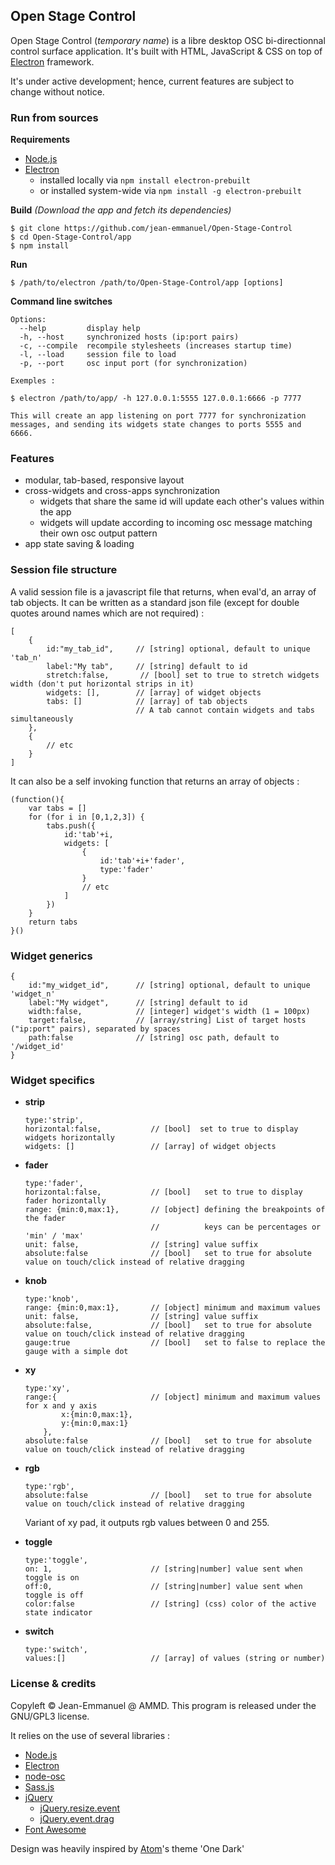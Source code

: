 ## Open Stage Control

Open Stage Control (*temporary name*) is a libre desktop OSC bi-directionnal control surface application. It's built with HTML, JavaScript & CSS on top of [Electron](http://electron.atom.io/) framework.

It's under active development; hence, current features are subject to change without notice.

### Run from sources

**Requirements**
- [Node.js](https://nodejs.org/)
- [Electron](http://electron.atom.io/)
  - installed locally via `npm install electron-prebuilt`
  - or installed system-wide via `npm install -g electron-prebuilt`

**Build** *(Download the app and fetch its dependencies)*
 ```
$ git clone https://github.com/jean-emmanuel/Open-Stage-Control
$ cd Open-Stage-Control/app
$ npm install
 ```

 **Run**
  ```
 $ /path/to/electron /path/to/Open-Stage-Control/app [options]
  ```

**Command line switches**
```
Options:
  --help         display help
  -h, --host     synchronized hosts (ip:port pairs)
  -c, --compile  recompile stylesheets (increases startup time)
  -l, --load     session file to load
  -p, --port     osc input port (for synchronization)

Exemples :

$ electron /path/to/app/ -h 127.0.0.1:5555 127.0.0.1:6666 -p 7777

This will create an app listening on port 7777 for synchronization messages, and sending its widgets state changes to ports 5555 and 6666.

```



### Features
- modular, tab-based, responsive layout
- cross-widgets and cross-apps synchronization
  - widgets that share the same id will update each other's values within the app
  - widgets will update according to incoming osc message matching their own osc output pattern
- app state saving & loading


### Session file structure

A valid session file is a javascript file that returns, when eval'd, an array of tab objects. It can be written as a standard json file (except for double quotes around names which are not required) :

```
[
    {
        id:"my_tab_id",     // [string] optional, default to unique 'tab_n'
        label:"My tab",     // [string] default to id
        stretch:false,       // [bool] set to true to stretch widgets width (don't put horizontal strips in it)
        widgets: [],        // [array] of widget objects
        tabs: []            // [array] of tab objects
                            // A tab cannot contain widgets and tabs simultaneously
    },
    {
        // etc
    }
]
```

It can also be a self invoking function that returns an array of objects :

```
(function(){
    var tabs = []
    for (for i in [0,1,2,3]) {
        tabs.push({
            id:'tab'+i,
            widgets: [
                {
                    id:'tab'+i+'fader',
                    type:'fader'
                }
                // etc
            ]
        })
    }
    return tabs
}()

```


### Widget generics
```
{
    id:"my_widget_id",      // [string] optional, default to unique 'widget_n'
    label:"My widget",      // [string] default to id
    width:false,            // [integer] widget's width (1 = 100px)
    target:false,           // [array/string] List of target hosts ("ip:port" pairs), separated by spaces
    path:false              // [string] osc path, default to '/widget_id'
}
```

### Widget specifics

-   **strip**
    ```  
    type:'strip',
    horizontal:false,           // [bool]  set to true to display widgets horizontally
    widgets: []                 // [array] of widget objects
    ```

-   **fader**
    ```  
    type:'fader',
    horizontal:false,           // [bool]   set to true to display fader horizontally
    range: {min:0,max:1},       // [object] defining the breakpoints of the fader
                                //          keys can be percentages or 'min' / 'max'
    unit: false,                // [string] value suffix
    absolute:false              // [bool]   set to true for absolute value on touch/click instead of relative dragging
    ```

-   **knob**
    ```
    type:'knob',
    range: {min:0,max:1},       // [object] minimum and maximum values
    unit: false,                // [string] value suffix
    absolute:false,             // [bool]   set to true for absolute value on touch/click instead of relative dragging
    gauge:true                  // [bool]   set to false to replace the gauge with a simple dot
    ```

-   **xy**
    ```  
    type:'xy',
    range:{                     // [object] minimum and maximum values for x and y axis
            x:{min:0,max:1},
            y:{min:0,max:1}
        },
    absolute:false              // [bool]   set to true for absolute value on touch/click instead of relative dragging
    ```

-   **rgb**
    ```
    type:'rgb',
    absolute:false              // [bool]   set to true for absolute value on touch/click instead of relative dragging
    ```
    Variant of xy pad, it outputs rgb values between 0 and 255.


-   **toggle**
    ```  
    type:'toggle',
    on: 1,                      // [string|number] value sent when toggle is on
    off:0,                      // [string|number] value sent when toggle is off
    color:false                 // [string] (css) color of the active state indicator
    ```

-   **switch**
    ```  
    type:'switch',
    values:[]                   // [array] of values (string or number)
    ```

### License & credits

Copyleft © Jean-Emmanuel @ AMMD. This program is released under the GNU/GPL3 license.

It relies on the use of several libraries :
- [Node.js](https://nodejs.org/)
- [Electron](http://electron.atom.io/)
- [node-osc](https://github.com/TheAlphaNerd/node-osc)
- [Sass.js](https://github.com/medialize/sass.js/)
- [jQuery](http://jquery.com/)
  - [jQuery.resize.event](http://benalman.com/projects/jquery-resize-plugin/)
  - [jQuery.event.drag](http://threedubmedia.com)
- [Font Awesome](http://fontawesome.io/)

Design was heavily inspired by [Atom](https://atom.io/)'s theme 'One Dark'
